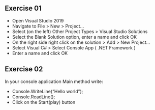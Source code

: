 ## Exercise 01

- Open Visual Studio 2019
- Navigate to File > New > Project... 
- Select (on the left) Other Project Types > Visual Studio Solutions 
- Select the Blank Solution option, enter a name and click OK
- On the right side right click on the solution > Add > New Project...
- Select Visual C# > Select Console App ( .NET Framework )
- Enter a name and click OK


## Exercise 02

In your console application Main method write: 
 - Console.WriteLine(“Hello world”);
 - Console.ReadLine();
 - Click on the Start(play) button

